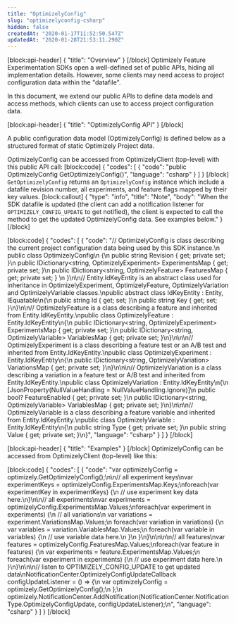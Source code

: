 ```yaml
---
title: "OptimizelyConfig"
slug: "optimizelyconfig-csharp"
hidden: false
createdAt: "2020-01-17T11:52:50.547Z"
updatedAt: "2020-01-28T21:53:11.290Z"
---
```

[block:api-header]
{
  "title": "Overview"
}
[/block]
Optimizely Feature Experimentation SDKs open a well-defined set of public APIs, hiding all implementation details. However, some clients may need access to project configuration data within the "datafile". 

In this document, we extend our public APIs to define data models and access methods, which clients can use to access project configuration data. 

[block:api-header]
{
  "title": "OptimizelyConfig API"
}
[/block]

A public configuration data model (OptimizelyConfig) is defined below as a structured format of static Optimizely Project data.

OptimizelyConfig can be accessed from OptimizelyClient (top-level) with this public API call:
[block:code]
{
  "codes": [
    {
      "code": "public OptimizelyConfig GetOptimizelyConfig()",
      "language": "csharp"
    }
  ]
}
[/block]
`GetOptimizelyConfig` returns an `OptimizelyConfig` instance which include a datafile revision number, all experiments, and feature flags mapped by their key values.
[block:callout]
{
  "type": "info",
  "title": "Note",
  "body": "When the SDK datafile is updated (the client can add a notification listener for `OPTIMIZELY_CONFIG_UPDATE` to get notified), the client is expected to call the method to get the updated OptimizelyConfig data. See examples below."
}
[/block]

[block:code]
{
  "codes": [
    {
      "code": "// OptimizelyConfig is class describing the current project configuration data being used by this SDK instance.\n public class OptimizelyConfig\n {\n   public string Revision { get; private set; }\n   public IDictionary<string, OptimizelyExperiment> ExperimentsMap { get; private set; }\n   public IDictionary<string, OptimizelyFeature> FeaturesMap { get; private set; }        \n }\n\n// Entity.IdKeyEntity is an abstract class used for inheritance in OptimizelyExperiment, OptimizelyFeature, OptimizelyVariation and OptimizelyVariable classes.\npublic abstract class IdKeyEntity : Entity, IEquatable<object>\n{\n  public string Id { get; set; }\n  public string Key { get; set; }\n}\n\n// OptimizelyFeature is a class describing a feature and inherited from Entity.IdKeyEntity.\npublic class OptimizelyFeature : Entity.IdKeyEntity\n{\n  public IDictionary<string, OptimizelyExperiment> ExperimentsMap { get; private set; }\n  public IDictionary<string, OptimizelyVariable> VariablesMap { get; private set; }\n}\n\n\n// OptimizelyExperiment is a class describing a feature test or an A/B test and inherited from Entity.IdKeyEntity.\npublic class OptimizelyExperiment : Entity.IdKeyEntity\n{\n  public IDictionary<string, OptimizelyVariation> VariationsMap { get; private set; }\n}\n\n\n// OptimizelyVariation is a class describing a variation in a feature test or A/B test and inherited from Entity.IdKeyEntity.\npublic class OptimizelyVariation : Entity.IdKeyEntity\n{\n  [JsonProperty(NullValueHandling = NullValueHandling.Ignore)]\n  public bool? FeatureEnabled { get; private set; }\n  public IDictionary<string, OptimizelyVariable> VariablesMap { get; private set; }\n}\n\n\n// OptimizelyVariable is a class describing a feature variable and inherited from Entity.IdKeyEntity.\npublic class OptimizelyVariable : Entity.IdKeyEntity\n{\n  public string Type { get; private set; }\n  public string Value { get; private set; }\n}",
      "language": "csharp"
    }
  ]
}
[/block]

[block:api-header]
{
  "title": "Examples"
}
[/block]
OptimizelyConfig can be accessed from OptimizelyClient (top-level) like this:

[block:code]
{
  "codes": [
    {
      "code": "var optimizelyConfig = optimizely.GetOptimizelyConfig();\n\n// all experiment keys\nvar experimentKeys = optimizelyConfig.ExperimentsMap.Keys;\nforeach(var experimentKey in experimentKeys) {\n  // use experiment key data here.\n}\n\n// all experiments\nvar experiments = optimizelyConfig.ExperimentsMap.Values;\nforeach(var experiment in experiments) {\n  // all variations\n  var variations = experiment.VariationsMap.Values;\n  foreach(var variation in variations) {\n    var variables = variation.VariablesMap.Values;\n    foreach(var variable in variables) {\n      // use variable data here.\n    }\n  }\n}\n\n\n\n// all features\nvar features = optimizelyConfig.FeaturesMap.Values;\nforeach(var feature in features) {\n  var experiments = feature.ExperimentsMap.Values;\n  foreach(var experiment in experiments) {\n    // use experiment data here.\n  }\n}\n\n\n// listen to OPTIMIZELY_CONFIG_UPDATE to get updated data\nNotificationCenter.OptimizelyConfigUpdateCallback configUpdateListener = () => {\n                    var optimizelyConfig = optimizely.GetOptimizelyConfig();\n                };\n                optimizely.NotificationCenter.AddNotification(NotificationCenter.NotificationType.OptimizelyConfigUpdate, configUpdateListener);\n",
      "language": "csharp"
    }
  ]
}
[/block]